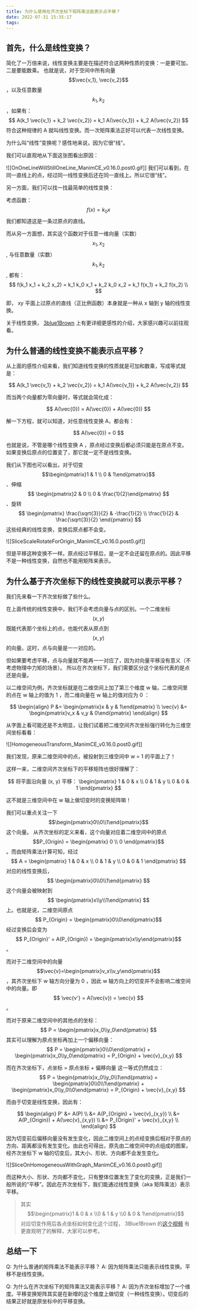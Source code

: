 ```yaml
---
title: 为什么使用在齐次坐标下矩阵乘法能表示点平移？
date: 2022-07-31 15:35:17
tags:
---
```

## 首先，什么是线性变换？

简化了一万倍来说，线性变换主要是在描述符合这两种性质的变换：一是要可加，二是要能数乘。
也就是说，对于空间中所有向量 $$\vec{v_1}, \vec{v_2}$$ ，以及任意数量 $$k_1, k_2$$ ，如果有：
$$
A(k_1 \vec{v_1} + k_2 \vec{v_2}) = k_1 A(\vec{v_1}) + k_2 A(\vec{v_2})
$$
符合这种规律的 A 就叫线性变换。而一次矩阵乘法正好可以代表一次线性变换。

为什么叫“线性”变换呢？感性地来说，因为它很“线”。

我们可以直观地从下面这张图看出原因：

![[OnOneLineWillStillOneLine_ManimCE_v0.16.0.post0.gif]]
我们可以看到，在同一直线上的点，经过同一线性变换后还在同一直线上。所以它很“线”。

另一方面，我们可以找一找最简单的线性变换：

考虑函数：
$$
f(x) = k_0 x
$$
我们都知道这是一条过原点的直线。

而从另一方面想，其实这个函数对于任意一维向量（实数） $$x_1, x_2$$ , 与任意数量（实数） $$k_1, k_2$$ , 都有：
$$
f(k_1 x_1 + k_2 x_2) = k_1 k_0 x_1 + k_2 k_0 x_2 = k_1 f(x_1) + k_2 f(x_2) \\
$$

即， xy 平面上过原点的直线（正比例函数）本身就是一种从 x 轴到 y 轴的线性变换。

关于线性变换， [3blue1Brown](https://www.3blue1brown.com/topics/linear-algebra) 上有更详细更感性的介绍，大家感兴趣可以前往观看。

## 为什么普通的线性变换不能表示点平移？

从上面的感性介绍来看，我们知道线性变换的性质就是可加和数乘，写成等式就是：

$$
A(k_1 \vec{v_1} + k_2 \vec{v_2}) = k_1 A(\vec{v_1}) + k_2 A(\vec{v_2})
$$

而当两个向量都为零向量时，等式就会简化成：

$$
A(\vec{0}) = A(\vec{0}) + A(\vec{0})
$$

解一下方程，就可以知道，对任意线性变换 A，都会有：

$$
A(\vec{0}) = 0
$$

也就是说，不管是哪个线性变换 A ，原点经过变换后都必须只能是在原点不变。如果变换后原点的位置变了，那它就一定不是线性变换。

我们从下图也可以看出，对于切变 $$\begin{pmatrix}1 & 1 \\ 0 & 1\end{pmatrix}$$ 、伸缩 $$ \begin{pmatrix}2 & 0 \\ 0 & \frac{1}{2}\end{pmatrix} $$、旋转 $$ \begin{pmatrix}
    \frac{\sqrt{3}}{2} & -\frac{1}{2} \\ \frac{1}{2} & \frac{\sqrt{3}}{2}
\end{pmatrix} $$ 这些经典的线性变换，变换后原点都不会变。

![[SliceScaleRotateForOrigin_ManimCE_v0.16.0.post0.gif]]

但是平移这种变换不一样。原点经过平移后，是一定不会还留在原点的。因此平移不是一种线性变换，自然也不能用矩阵来表示。

## 为什么基于齐次坐标下的线性变换就可以表示平移？

我们先来看一下齐次坐标做了些什么。

在上面传统的线性变换中，我们不会考虑向量与点的区别。一个二维坐标 $$(x, y)$$ 既能代表那个坐标上的点，也能代表从原点到 $$(x, y)$$ 的向量。这时，点与向量是一一对应的。

但如果要考虑平移，点与向量就不能再一一对应了，因为对向量平移没有意义（不考虑物理中力矩的场景）。
所以在齐次坐标下，我们需要区分这个坐标代表的是点还是向量。

以二维空间为例，齐次坐标就是在二维空间上加了第三个维度 w 轴，二维空间里的点在 w 轴上的值为 1 ，而二维向量在 w 轴上的值对应为 0 ：

$$
\begin{align}
    P &= \begin{pmatrix}x & y & 1\end{pmatrix} \\
    \vec{v} &= \begin{pmatrix}v_x & v_y & 0\end{pmatrix}
\end{align}
$$

从字面上看可能还是不太明显，让我们试着把二维空间齐次坐标强行转化为三维空间坐标看看：

![[HomogeneousTransform_ManimCE_v0.16.0.post0.gif]]

我们发现，原来二维空间中的点，被投射到三维空间中 w = 1 的平面上了！

这样一来，二维空间齐次坐标下的平移矩阵也很好理解了：

$$
将平面沿向量 (x, y) 平移：
\begin{pmatrix}
    1 & 0 & x \\
    0 & 1 & y \\
    0 & 0 & 1
\end{pmatrix}
$$

这不就是三维空间中在 w 轴上做切变时的变换矩阵嘛！

我们可以重点关注一下 $$\begin{pmatrix}0\\0\\1\end{pmatrix}$$ 这个向量。
从齐次坐标的定义来看，这个向量对应着二维空间中的原点 $$P_{Origin} = \begin{pmatrix} 0 \\ 0 \end{pmatrix}$$ 。而由矩阵乘法计算可知，经过 $$ A = \begin{pmatrix} 1 & 0 & x \\ 0 & 1 & y \\ 0 & 0 & 1 \end{pmatrix} $$ 对应的线性变换后， $$ \begin{pmatrix}0\\0\\1\end{pmatrix} $$ 这个向量会被映射到 $$ \begin{pmatrix}x\\y\\1\end{pmatrix} $$ 上。也就是说，二维空间原点 $$ P_{Origin} = \begin{pmatrix}0\\0\end{pmatrix}$$ 经过变换后会变为 $$ P_{Origin}' = A(P_{Origin}) = \begin{pmatrix}x\\y\end{pmatrix}$$ 。

而对于二维空间中的向量 $$\vec{v}=\begin{pmatrix}v_x\\v_y\end{pmatrix}$$ ，其齐次坐标下 w 轴方向分量为 0 ，因此 w 轴方向上的切变并不会影响二维空间中的向量。即 $$ \vec{v'} = A(\vec{v}) = \vec{v} $$ 。

而对于原来二维空间中的其他点的坐标：
$$
P = \begin{pmatrix}x_0\\y_0\end{pmatrix}
$$ 
其实可以理解为原点坐标再加上一个偏移向量：
$$
P = \begin{pmatrix}0\\0\end{pmatrix} + \begin{pmatrix}x_0\\y_0\end{pmatrix} = P_{Origin} + \vec{v}_{x,y}
$$

而在齐次坐标下，点坐标 = 原点坐标 + 偏移向量 这一等式仍然成立：
$$
P =  \begin{pmatrix}x_0\\y_0\\1\end{pmatrix} = \begin{pmatrix}0\\0\\1\end{pmatrix} + \begin{pmatrix}x_0\\y_0\\0\end{pmatrix} = P_{Origin} + \vec{v}_{x,y}
$$

而由于切变是线性变换，因此有：

$$
\begin{align}
P' &= A(P) \\
&= A(P_{Origin} + \vec{v}_{x,y}) \\
&= A(P_{Origin}) + A(\vec{v}_{x,y}) \\
&= P_{Origin}' + \vec{v}_{x,y} \\
\end{align}
$$

因为切变前后偏移向量没有发生变化，因此二维空间上的点经变换后相对于原点的方向、距离都没有发生变化。由此也可得出，原先由二维空间中的点组成的图案，经齐次坐标下 w 轴的切变后，其大小、形状、方向都不会发生变化。

![[SliceOnHomogeneousWithGraph_ManimCE_v0.16.0.post0.gif]]

而这种大小、形状、方向都不变化，只有整体位置发生了变化的变换，正是我们一般所说的“平移”。因此在齐次坐标下，我们能通过线性变换（aka 矩阵乘法）表示平移。

> 其实 $$\begin{pmatrix}1 & 0 & x \\0 & 1 & y \\0 & 0 & 1\end{pmatrix}$$ 对应切变作用后各点坐标如何变化这个过程， 3Blue1Brown 的[这个视频](https://www.3blue1brown.com/lessons/matrix-multiplication) 有更直观明了的解释，大家可以参考。

## 总结一下

Q: 为什么普通的矩阵乘法不能表示平移？
A: 因为矩阵乘法只能表示线性变换。平移不是线性变换。

Q: 为什么在齐次坐标下的矩阵乘法又能表示平移？
A: 因为齐次坐标增加了一个维度。平移变换矩阵其实是在新增的这个维度上做切变（一种线性变换）。切变后的结果正好就是原坐标中的平移变换。